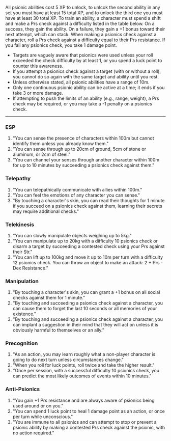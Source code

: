 All psionic abilities cost 5 XP to unlock, to unlcok the second ability in any set you must have at least 15 total XP, and to  unlock the third one you must have at least 30 total XP. To train an ability, a character must spend a shift and make a Prs check against a difficulty listed in the table below. On a success, they gain the ability. On a failure, they gain a +1 bonus toward their next attempt, which can stack.
When making a psionics check against a character, roll a Prs check against a difficulty equal to their Prs resistance. If you fail any psionics check, you take 1 damage point.
- Targets are vaguely aware that psionics were used unless your roll exceeded the check difficulty by at least 1, or you spend a luck point to counter this awareness.
- If you attempt a psionics check against a target (with or without a roll), you cannot do so again with the same target and ability until you rest.
- Unless otherwise stated, all psionic abilities have a range of 10m.
- Only one continuous psionic ability can be active at a time; it ends if you take 3 or more damage.
- If attempting to push the limits of an ability (e.g., range, weight), a Prs check may be required, or you may take a -1 penalty on a psionics check.
---
### ESP
1. "You can sense the presence of characters within 100m but cannot identify them unless you already know them."
2. "You can sense through up to 20cm of ground, 5cm of stone or aluminum, or 2cm of steel."
3. "You can channel your senses through another character within 100m for up to 10 minutes by succeeding a psionics check against them."
### Telepathy
1. "You can telepathically communicate with allies within 100m."
2. "You can feel the emotions of any character you can sense."
3. "By touching a character's skin, you can read their thoughts for 1 minute if you succeed on a psionics check against them, learning their secrets may require additional checks."
### Telekinesis
1. "You can slowly manipulate objects weighing up to 5kg."
2. "You can manipulate up to 20kg with a difficulty 10 psionics check or disarm a target by succeeding a contested check using your Prs against their Str."
3. "You can lift up to 100kg and move it up to 10m per turn with a difficulty 12 psionics check. You can throw an object to make an attack: 2 + Prs - Dex Resistance."
### Manipulation
1. "By touching a character's skin, you can grant a +1 bonus on all social checks against them for 1 minute."
2. "By touching and succeeding a psionics check against a character, you can cause them to forget the last 10 seconds or all memories of your existence."
3. "By touching and succeeding a psionics check against a character, you can implant a suggestion in their mind that they will act on unless it is obviously harmful to themselves or an ally."
### Precognition
1. "As an action, you may learn roughly what a non-player character is going to do next turn unless circumstances change."
2. "When you roll for luck points, roll twice and take the higher result."
3. "Once per session, with a successful difficulty 10 psionics check, you can predict the most likely outcomes of events within 10 minutes."
### Anti-Psionics
1. "You gain +1 Prs resistance and are always aware of psionics being used around or on you."
2. "You can spend 1 luck point to heal 1 damage point as an action, or once per turn while unconscious."
3. "You are immune to all psionics and can attempt to stop or prevent a psionic ability by making a contested Prs check against the psionic, with no action required."